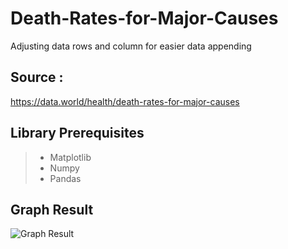 # Death-Rates-for-Major-Causes

Adjusting data rows and column for easier data appending

## Source : 
https://data.world/health/death-rates-for-major-causes

## Library Prerequisites
> - Matplotlib
> - Numpy
> - Pandas

## Graph Result
![Graph Result](https://raw.githubusercontent.com/VosMovok/Death-Rates-for-Major-Causes/main/Data/Figure%201.png)
